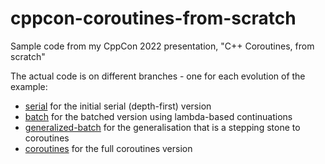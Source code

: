 # cppcon-coroutines-from-scratch
Sample code from my CppCon 2022 presentation, "C++ Coroutines, from scratch"

The actual code is on different branches - one for each evolution of the example:

* [serial](https://github.com/philsquared/cppcon-coroutines-from-scratch/tree/serial) for the initial serial (depth-first) version
* [batch](https://github.com/philsquared/cppcon-coroutines-from-scratch/tree/batch) for the batched version using lambda-based continuations
* [generalized-batch](https://github.com/philsquared/cppcon-coroutines-from-scratch/tree/generalized-batch) for the generalisation that is a stepping stone to coroutines
* [coroutines](https://github.com/philsquared/cppcon-coroutines-from-scratch/tree/coroutines) for the full coroutines version
